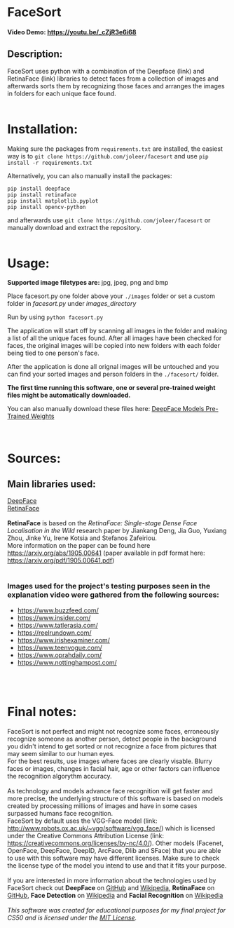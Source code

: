 # FaceSort

#### Video Demo: https://youtu.be/_cZjR3e6i68

## Description:

FaceSort uses python with a combination of the Deepface (link) and RetinaFace (link) libraries to detect faces from a collection of images and afterwards sorts them by recognizing those faces and arranges the images in folders for each unique face found.
<br/><br/>

# Installation:

Making sure the packages from `requirements.txt` are installed, the easiest way is to `git clone https://github.com/joleer/facesort` and use `pip install -r requirements.txt`

Alternatively, you can also manually install the packages:

```
pip install deepface
pip install retinaface
pip install matplotlib.pyplot
pip install opencv-python
```

and afterwards use `git clone https://github.com/joleer/facesort` or manually download and extract the repository.  
<br/>

# Usage:

**Supported image filetypes are:** jpg, jpeg, png and bmp

Place facesort.py one folder above your `./images` folder or set a custom folder in _facesort.py_ under _images_directory_

Run by using `python facesort.py`

The application will start off by scanning all images in the folder and making a list of all the unique faces found.
After all images have been checked for faces, the original images will be copied into new folders with each folder being tied to one person's face.

After the application is done all orignal images will be untouched and you can find your sorted images and person folders in the `./facesort/` folder.

**The first time running this software, one or several pre-trained weight files might be automatically downloaded.**

You can also manually download these files here: [DeepFace Models Pre-Trained Weights](https://github.com/serengil/deepface_models/releases)

<br/>

# Sources:

## Main libraries used:

[DeepFace](https://github.com/serengil/deepface)  
[RetinaFace](https://github.com/serengil/retinaface)
<br/><br/>
**RetinaFace** is based on the _RetinaFace: Single-stage Dense Face Localisation in the Wild_ research paper by Jiankang Deng, Jia Guo, Yuxiang Zhou, Jinke Yu, Irene Kotsia and Stefanos Zafeiriou.  
More information on the paper can be found here https://arxiv.org/abs/1905.00641 (paper available in pdf format here: https://arxiv.org/pdf/1905.00641.pdf)
<br/><br/>

### Images used for the project's testing purposes seen in the explanation video were gathered from the following sources:

- https://www.buzzfeed.com/
- https://www.insider.com/
- https://www.tatlerasia.com/
- https://reelrundown.com/
- https://www.irishexaminer.com/
- https://www.teenvogue.com/
- https://www.oprahdaily.com/
- https://www.nottinghampost.com/

<br/><br/>

# Final notes:

FaceSort is not perfect and might not recognize some faces, erroneously recognize someone as another person, detect people in the background you didn't intend to get sorted or not recognize a face from pictures that may seem similar to our human eyes.  
For the best results, use images where faces are clearly visable. Blurry faces or images, changes in facial hair, age or other factors can influence the recognition algorythm accuracy.  
<br/>
As technology and models advance face recognition will get faster and more precise, the underlying structure of this software is based on models created by processing millions of images and have in some cases surpassed humans face recognition.  
FaceSort by default uses the VGG-Face model (link: http://www.robots.ox.ac.uk/~vgg/software/vgg_face/) which is licensed under the Creative Commons Attribution License (link: https://creativecommons.org/licenses/by-nc/4.0/). Other models (Facenet, OpenFace, DeepFace, DeepID, ArcFace, Dlib and SFace) that you are able to use with this software may have different licenses. Make sure to check the license type of the model you intend to use and that it fits your purpose.  
<br/>
If you are interested in more information about the technologies used by FaceSort check out **DeepFace** on [GitHub](https://github.com/serengil/deepface) and [Wikipedia](https://en.wikipedia.org/wiki/DeepFace), **RetinaFace** on [GitHub](), **Face Detection** on [Wikipedia](https://en.wikipedia.org/wiki/Face_detection) and **Facial Recognition** on [Wikipedia](https://en.wikipedia.org/wiki/Facial_recognition_system)  
<br/>
_This software was created for educational purposes for my final project for CS50 and is licensed under the [MIT License](https://github.com/jooleer/facesort/blob/main/LICENSE)._
